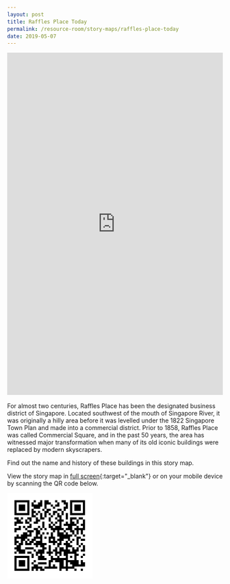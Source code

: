 ```yaml
---
layout: post
title: Raffles Place Today
permalink: /resource-room/story-maps/raffles-place-today
date: 2019-05-07
---
```


<iframe src="https://uploads.knightlab.com/storymapjs/04f5c05311b7e48aadefd0cdd269c308/buildings-along-singapore-river/index.html" frameborder="0" width="100%" height="800"></iframe>

For almost two centuries, Raffles Place has been the designated business district of Singapore. Located southwest of the mouth of Singapore River, it was originally a hilly area before it was levelled under the 1822 Singapore Town Plan and made into a commercial district. Prior to 1858, Raffles Place was called Commercial Square, and in the past 50 years, the area has witnessed major transformation when many of its old iconic buildings were replaced by modern skyscrapers.

Find out the name and history of these buildings in this story map.

View the story map in [full screen](https://uploads.knightlab.com/storymapjs/04f5c05311b7e48aadefd0cdd269c308/buildings-along-singapore-river/index.html){:target="_blank"} or on your mobile device by scanning the QR code below.

<img src="/images/qr-code-storymap-raffles-place-today.png" alt="qr-staging-kallang-vr" style="width:200px;" />
